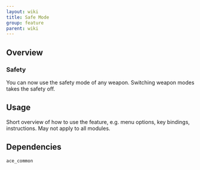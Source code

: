 ```yaml
---
layout: wiki
title: Safe Mode
group: feature
parent: wiki
---
```


## Overview

### Safety
You can now use the safety mode of any weapon. Switching weapon modes takes the safety off.


## Usage

Short overview of how to use the feature, e.g. menu options, key bindings, 
instructions. May not apply to all modules.


## Dependencies

`ace_common`
